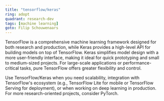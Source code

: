 ```yaml
---
title: "tensorflow/keras"
ring: adopt
quadrant: research-dev
tags: [machine learning]
goto: Filip Schouwenaars
---
```


TensorFlow is a comprehensive machine learning framework designed for both research and production, while Keras provides a high-level API for building models on top of TensorFlow. Keras simplifies model design with a more user-friendly interface, making it ideal for quick prototyping and small to medium-sized projects. For large-scale applications or performance-critical tasks, pure TensorFlow offers greater flexibility and control.

Use TensorFlow/Keras when you need scalability, integration with TensorFlow's ecosystem (e.g., TensorFlow Lite for mobile or TensorFlow Serving for deployment), or when working on deep learning in production. For more research-oriented projects, consider PyTorch.
